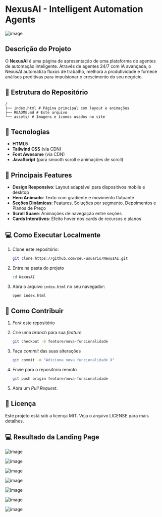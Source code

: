 # NexusAI - Intelligent Automation Agents

![image](https://github.com/user-attachments/assets/9e271231-bc95-4ce4-838c-054c197c8d39)


## Descrição do Projeto

O **NexusAI** é uma página de apresentação de uma plataforma de agentes de automação inteligente. Através de agentes 24/7 com IA avançada, o NexusAI automatiza fluxos de trabalho, melhora a produtividade e fornece análises preditivas para impulsionar o crescimento do seu negócio.

## 📂 Estrutura do Repositório

```
/
├── index.html # Página principal com layout e animações
├── README.md # Este arquivo
└── assets/ # Imagens e ícones usados no site
```

## 🚀 Tecnologias

- **HTML5**  
- **Tailwind CSS** (via CDN)  
- **Font Awesome** (via CDN)  
- **JavaScript** (para smooth scroll e animações de scroll)

## 🎯 Principais Features

- **Design Responsivo**: Layout adaptável para dispositivos mobile e desktop  
- **Hero Animado**: Texto com gradiente e movimento flutuante  
- **Seções Dinâmicas**: Features, Soluções por segmento, Depoimentos e Planos de Preço  
- **Scroll Suave**: Animações de navegação entre seções  
- **Cards Interativos**: Efeito hover nos cards de recursos e planos  

## 💻 Como Executar Localmente

1. Clone este repositório:
   ```bash
   git clone https://github.com/seu-usuario/NexusAI.git

2. Entre na pasta do projeto
    ```bash
   cd NexusAI

3. Abra o arquivo ``index.html`` no seu navegador:
    ```bash
    open index.html


## 🤝 Como Contribuir

1. _Fork_ este repositório
2. Crie uma _branch_ para sua _feature_
   
   ```bash
   git checkout -b feature/nova-funcionalidade
   
3. Faça _commit_ das suas alterações

   ```bash
   git commit -m "Adiciona nova funcionalidade X"

4. Envie para o repositório remoto

   ```bash
   git push origin feature/nova-funsionalidade

5. Abra um _Pull Request_.

## 📄 Licença
Este projeto está sob a licença MIT. Veja o arquivo LICENSE para mais detalhes.

## 💻 Resultado da Landing Page

![image](https://github.com/user-attachments/assets/a1f12718-0313-4e48-8631-f7e2e5bcd24f)

![image](https://github.com/user-attachments/assets/1b2746f1-53fc-4542-b144-78733e29ad80)

![image](https://github.com/user-attachments/assets/af729baf-dbba-4dc6-abef-b9dc1671bc92)

![image](https://github.com/user-attachments/assets/c035e798-518f-40bd-8d56-255616d7b448)

![image](https://github.com/user-attachments/assets/68a87c26-0671-4064-8fbd-2eff2efbef61)

![image](https://github.com/user-attachments/assets/67f55e2b-b5e7-43e3-a90b-76d29a6db2e9)

![image](https://github.com/user-attachments/assets/a35cfbe0-9bb0-4dd1-a8b8-01063185a197)




